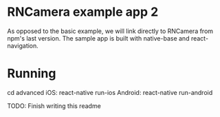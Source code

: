 # RNCamera example app 2

As opposed to the basic example, we will link directly to RNCamera from npm's last version.
The sample app is built with native-base and react-navigation.

# Running
cd advanced
iOS: react-native run-ios
Android: react-native run-android


TODO: Finish writing this readme